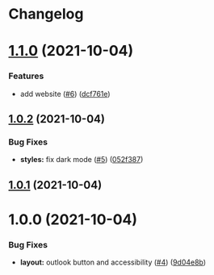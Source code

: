 # Changelog

# [1.1.0](https://github.com/American-Technion-Society/email-templates/compare/v1.0.2...v1.1.0) (2021-10-04)


### Features

* add website ([#6](https://github.com/American-Technion-Society/email-templates/issues/6)) ([dcf761e](https://github.com/American-Technion-Society/email-templates/commit/dcf761ed82aa427142adfd8b83307c67d0ceefac))

## [1.0.2](https://github.com/American-Technion-Society/email-templates/compare/v1.0.1...v1.0.2) (2021-10-04)


### Bug Fixes

* **styles:** fix dark mode ([#5](https://github.com/American-Technion-Society/email-templates/issues/5)) ([052f387](https://github.com/American-Technion-Society/email-templates/commit/052f3877f77a76b243b76059a2bb3f039de0dc5b))

## [1.0.1](https://github.com/American-Technion-Society/email-templates/compare/v1.0.0...v1.0.1) (2021-10-04)

# 1.0.0 (2021-10-04)


### Bug Fixes

* **layout:** outlook button and accessibility  ([#4](https://github.com/American-Technion-Society/email-templates/issues/4)) ([9d04e8b](https://github.com/American-Technion-Society/email-templates/commit/9d04e8bcb38fa53e9e02bc4d52e03a5e3ac83932))
